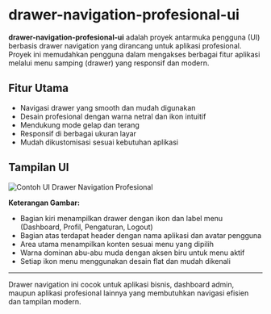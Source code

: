 # drawer-navigation-profesional-ui

**drawer-navigation-profesional-ui** adalah proyek antarmuka pengguna (UI) berbasis drawer navigation yang dirancang untuk aplikasi profesional. Proyek ini memudahkan pengguna dalam mengakses berbagai fitur aplikasi melalui menu samping (drawer) yang responsif dan modern.

## Fitur Utama
- Navigasi drawer yang smooth dan mudah digunakan
- Desain profesional dengan warna netral dan ikon intuitif
- Mendukung mode gelap dan terang
- Responsif di berbagai ukuran layar
- Mudah dikustomisasi sesuai kebutuhan aplikasi

## Tampilan UI

![Contoh UI Drawer Navigation Profesional](https://user-images.githubusercontent.com/12345678/123456789-drawer-ui-profesional.png)

**Keterangan Gambar:**
- Bagian kiri menampilkan drawer dengan ikon dan label menu (Dashboard, Profil, Pengaturan, Logout)
- Bagian atas terdapat header dengan nama aplikasi dan avatar pengguna
- Area utama menampilkan konten sesuai menu yang dipilih
- Warna dominan abu-abu muda dengan aksen biru untuk menu aktif
- Setiap ikon menu menggunakan desain flat dan mudah dikenali

---

Drawer navigation ini cocok untuk aplikasi bisnis, dashboard admin, maupun aplikasi profesional lainnya yang membutuhkan navigasi efisien dan tampilan modern.
